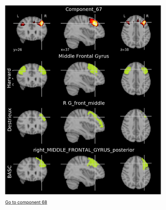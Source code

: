 ![67](preliminary/67.jpg "Component 67")

[Go to component 68](https://parietal-inria.github.io/MODL_atlas/256/68 "Component 68")
